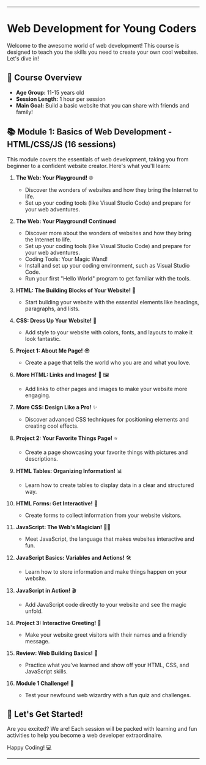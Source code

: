 
---

# Web Development for Young Coders

Welcome to the awesome world of web development! This course is designed to teach you the skills you need to create your own cool websites. Let's dive in!

## 🎯 Course Overview

* **Age Group:** 11-15 years old
* **Session Length:** 1 hour per session
* **Main Goal:** Build a basic website that you can share with friends and family!

## 📚 Module 1: Basics of Web Development - HTML/CSS/JS (16 sessions)

This module covers the essentials of web development, taking you from beginner to a confident website creator. Here's what you'll learn:

1. **The Web: Your Playground!** 🌐
    * Discover the wonders of websites and how they bring the Internet to life.
    * Set up your coding tools (like Visual Studio Code) and prepare for your web adventures.

2. **The Web: Your Playground! Continued**
    * Discover more about the wonders of websites and how they bring the Internet to life.
    * Set up your coding tools (like Visual Studio Code) and prepare for your web adventures.
    * Coding Tools: Your Magic Wand!
    * Install and set up your coding environment, such as Visual Studio Code.
    * Run your first "Hello World" program to get familiar with the tools.

3. **HTML: The Building Blocks of Your Website!** 🧱
    * Start building your website with the essential elements like headings, paragraphs, and lists.

4. **CSS: Dress Up Your Website!** 🎨
    * Add style to your website with colors, fonts, and layouts to make it look fantastic.

5. **Project 1: About Me Page!** 😎
    * Create a page that tells the world who you are and what you love.

6. **More HTML: Links and Images!** 🔗 🖼️
    * Add links to other pages and images to make your website more engaging.

7. **More CSS: Design Like a Pro!** ✨
    * Discover advanced CSS techniques for positioning elements and creating cool effects.

8. **Project 2: Your Favorite Things Page!** ⭐
    * Create a page showcasing your favorite things with pictures and descriptions.

9. **HTML Tables: Organizing Information!** 📊
    * Learn how to create tables to display data in a clear and structured way.

10. **HTML Forms: Get Interactive!** 📝
    * Create forms to collect information from your website visitors.

11. **JavaScript: The Web's Magician!** 🧙‍♂️
    * Meet JavaScript, the language that makes websites interactive and fun.

12. **JavaScript Basics: Variables and Actions!** 🛠️
    * Learn how to store information and make things happen on your website.

13. **JavaScript in Action!** 🎬
    * Add JavaScript code directly to your website and see the magic unfold.

14. **Project 3: Interactive Greeting!** 👋
    * Make your website greet visitors with their names and a friendly message.

15. **Review: Web Building Basics!** 📝
    * Practice what you've learned and show off your HTML, CSS, and JavaScript skills.

16. **Module 1 Challenge!** 🎉
    * Test your newfound web wizardry with a fun quiz and challenges.

## 🚀 Let's Get Started!

Are you excited? We are! Each session will be packed with learning and fun activities to help you become a web developer extraordinaire.

Happy Coding! 💻

---
